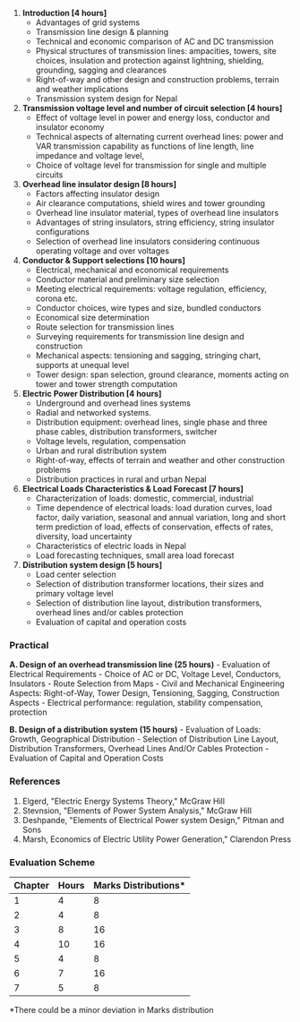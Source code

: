 1. **Introduction [4 hours]**
    - Advantages of grid systems
    - Transmission line design & planning
    - Technical and economic comparison of AC and DC transmission
    - Physical structures of transmission lines: ampacities, towers, site choices, insulation and protection against lightning, shielding, grounding, sagging and clearances
    - Right-of-way and other design and construction problems, terrain and weather implications
    - Transmission system design for Nepal 
2. **Transmission voltage level and number of circuit selection [4 hours]**
    - Effect of voltage level in power and energy loss, conductor and insulator economy
    - Technical aspects of alternating current overhead lines: power and VAR transmission capability as functions of line length, line impedance and voltage level,
    - Choice of voltage level for transmission for single and multiple circuits
3. **Overhead line insulator design [8 hours]**
    - Factors affecting insulator design
    - Air clearance computations, shield wires and tower grounding
    - Overhead line insulator material, types of overhead line insulators
    - Advantages of string insulators, string efficiency, string insulator configurations
    - Selection of overhead line insulators considering continuous operating voltage and over voltages
4. **Conductor & Support selections [10 hours]**
    - Electrical, mechanical and economical requirements
    - Conductor material and preliminary size selection
    - Meeting electrical requirements: voltage regulation, efficiency, corona etc. 
    - Conductor choices, wire types and size, bundled conductors
    - Economical size determination
    - Route selection for transmission lines
    - Surveying requirements for transmission line design and construction
    - Mechanical aspects: tensioning and sagging, stringing chart, supports at unequal level
    - Tower design: span selection, ground clearance, moments acting on tower and tower strength computation
5. **Electric Power Distribution [4 hours]**
    - Underground and overhead lines systems
    - Radial and networked systems.
    - Distribution equipment: overhead lines, single phase and three phase cables, distribution transformers, switcher
    - Voltage levels, regulation, compensation
    - Urban and rural distribution system 
    - Right-of-way, effects of terrain and weather and other construction problems 
    - Distribution practices in rural and urban Nepal 
6. **Electrical Loads Characteristics & Load Forecast [7 hours]**
    - Characterization of loads: domestic, commercial, industrial
    - Time dependence of electrical loads: load duration curves, load factor, daily variation, seasonal and annual variation, long and short term prediction of load, effects of conservation, effects of rates, diversity, load uncertainty 
    - Characteristics of electric loads in Nepal
    - Load forecasting techniques, small area load forecast
7. **Distribution system design [5 hours]**
    - Load center selection
    - Selection of distribution transformer locations, their sizes and primary voltage level
    - Selection of distribution line layout, distribution transformers, overhead lines and/or cables protection 
    - Evaluation of capital and operation costs

### Practical

**A. Design of an overhead transmission line (25 hours)**
    - Evaluation of Electrical Requirements 
    - Choice of AC or DC, Voltage Level, Conductors, Insulators
    - Route Selection from Maps
    - Civil and Mechanical Engineering Aspects: Right-of-Way, Tower Design, Tensioning, Sagging, Construction Aspects 
    - Electrical performance: regulation, stability compensation, protection

**B. Design of a distribution system (15 hours)**
    - Evaluation of Loads: Growth, Geographical Distribution
    - Selection of Distribution Line Layout, Distribution Transformers, Overhead Lines And/Or Cables Protection 
    - Evaluation of Capital and Operation Costs

### References

1. Elgerd, "Electric Energy Systems Theory," McGraw Hill 
2. Stevnsion, "Elements of Power System Analysis," McGraw Hill
3. Deshpande, "Elements of Electrical Power system Design," Pitman and Sons
4. Marsh, Economics of Electric Utility Power Generation," Clarendon Press

### Evaluation Scheme

| Chapter | Hours | Marks Distributions\* |
| ------- | ----- | --------------------- |
| 1       | 4     | 8                     |
| 2       | 4     | 8                     |
| 3       | 8     | 16                    |
| 4       | 10    | 16                    |
| 5       | 4     | 8                     |
| 6       | 7     | 16                    |
| 7       | 5     | 8                     |

\*There could be a minor deviation in Marks distribution 

